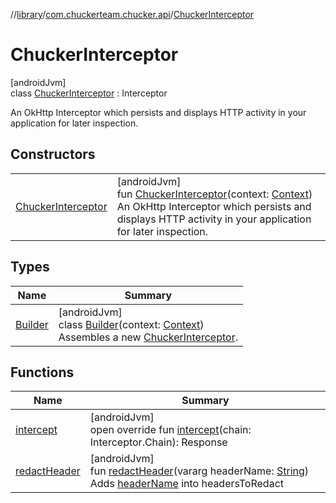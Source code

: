 //[library](../../../index.md)/[com.chuckerteam.chucker.api](../index.md)/[ChuckerInterceptor](index.md)

# ChuckerInterceptor

[androidJvm]\
class [ChuckerInterceptor](index.md) : Interceptor

An OkHttp Interceptor which persists and displays HTTP activity in your application for later inspection.

## Constructors

| | |
|---|---|
| [ChuckerInterceptor](-chucker-interceptor.md) | [androidJvm]<br>fun [ChuckerInterceptor](-chucker-interceptor.md)(context: [Context](https://developer.android.com/reference/kotlin/android/content/Context.html))<br>An OkHttp Interceptor which persists and displays HTTP activity in your application for later inspection. |

## Types

| Name | Summary |
|---|---|
| [Builder](-builder/index.md) | [androidJvm]<br>class [Builder](-builder/index.md)(context: [Context](https://developer.android.com/reference/kotlin/android/content/Context.html))<br>Assembles a new [ChuckerInterceptor](index.md). |

## Functions

| Name | Summary |
|---|---|
| [intercept](intercept.md) | [androidJvm]<br>open override fun [intercept](intercept.md)(chain: Interceptor.Chain): Response |
| [redactHeader](redact-header.md) | [androidJvm]<br>fun [redactHeader](redact-header.md)(vararg headerName: [String](https://kotlinlang.org/api/latest/jvm/stdlib/kotlin/-string/index.html))<br>Adds [headerName](redact-header.md) into headersToRedact |
